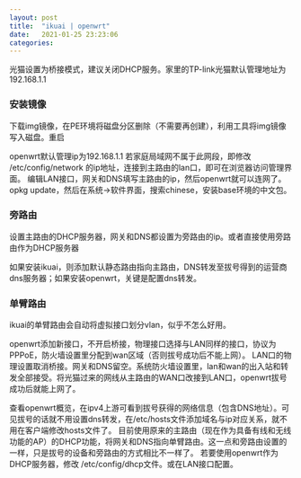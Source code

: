 ```yaml
---
layout: post
title:  "ikuai | openwrt"
date:   2021-01-25 23:23:06
categories:
---
```


<!--more-->
光猫设置为桥接模式，建议关闭DHCP服务。家里的TP-link光猫默认管理地址为192.168.1.1

### 安装镜像
下载img镜像，在PE环境将磁盘分区删除（不需要再创建），利用工具将img镜像写入磁盘。重启

openwrt默认管理ip为192.168.1.1 若家庭局域网不属于此网段，即修改 /etc/config/network 的ip地址，连接到主路由的lan口，即可在浏览器访问管理界面。
编辑LAN接口，网关和DNS填写主路由的ip，然后openwrt就可以连网了。opkg update，然后在系统->软件界面，搜索chinese，安装base环境的中文包。

### 旁路由
设置主路由的DHCP服务器，网关和DNS都设置为旁路由的ip。或者直接使用旁路由作为DHCP服务器

如果安装ikuai，则添加默认静态路由指向主路由，DNS转发至拔号得到的运营商dns服务器；如果安装openwrt，关键是配置dns转发。

### 单臂路由
ikuai的单臂路由会自动将虚拟接口划分vlan，似乎不怎么好用。

openwrt添加新接口，不开启桥接，物理接口选择与LAN同样的接口，协议为PPPoE，防火墙设置里分配到wan区域（否则拔号成功后不能上网）。
LAN口的物理设置取消桥接。网关和DNS留空。系统防火墙设置里，lan和wan的出入站和转发全部接受。将光猫过来的网线从主路由的WAN口改接到LAN口，openwrt拔号成功后就能上网了。

查看openwrt概览，在ipv4上游可看到拔号获得的网络信息（包含DNS地址）。可见拔号的话就不用设置dns转发，在/etc/hosts文件添加域名与ip对应关系，就不用在客户端修改hosts文件了。
目前使用原来的主路由（现在作为具备有线和无线功能的AP）的DHCP功能，将网关和DNS指向单臂路由。这一点和旁路由设置的一样，只是拔号的设备和旁路由的方式相比不一样了。
若要使用openwrt作为DHCP服务器，修改 /etc/config/dhcp文件。或在LAN接口配置。
